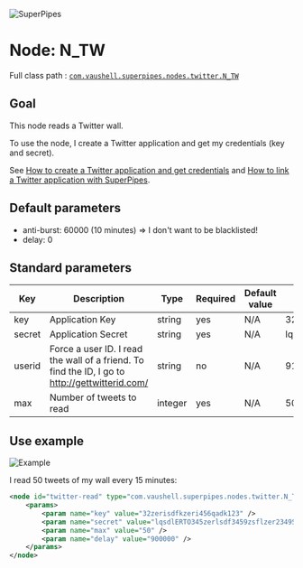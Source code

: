 ![SuperPipes](https://raw2.github.com/fabienvauchelles/superpipes/master/docs/images/logo_slogan238.png)


# Node: N_TW

Full class path : [`com.vaushell.superpipes.nodes.twitter.N_TW`](../../superpipes/src/main/java/com/vaushell/superpipes/nodes/twitter/N_TW.java)


## Goal

This node reads a Twitter wall.

To use the node, I create a Twitter application and get my credentials (key and secret).

See [How to create a Twitter application and get credentials](../tutorials/Create_Twitter_Application.md) and [How to link a Twitter application with SuperPipes](../tutorials/Link_Twitter_Application.md).


## Default parameters

* anti-burst: 60000 (10 minutes) => I don't want to be blacklisted!
* delay: 0


## Standard parameters

Key | Description | Type | Required | Default value | Example value
 --- | --- | --- | --- | --- | ---
key | Application Key | string | yes | N/A | 32zerisdfkzeri456qadk123
secret | Application Secret | string | yes | N/A | lqsdlERTO345zerlsdf3459zsflzer2349Sdflzer9234
userid | Force a user ID. I read the wall of a friend. To find the ID, I go to http://gettwitterid.com/ | string | no | N/A | 9123456
max | Number of tweets to read | integer | yes | N/A | 50


## Use example

![Example](https://raw2.github.com/fabienvauchelles/superpipes/master/docs/images/example_migrate_twitter.png)

I read 50 tweets of my wall every 15 minutes:

```xml
<node id="twitter-read" type="com.vaushell.superpipes.nodes.twitter.N_TW">
    <params>
        <param name="key" value="32zerisdfkzeri456qadk123" />
        <param name="secret" value="lqsdlERTO345zerlsdf3459zsflzer2349Sdflzer9234" />
        <param name="max" value="50" />
        <param name="delay" value="900000" />
    </params>
</node>
```

